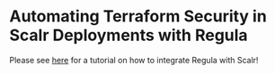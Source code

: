 # Automating Terraform Security in Scalr Deployments with Regula

Please see [here](https://www.fugue.co/blog/automating-terraform-security-in-scalr-deployments-with-regula-tutorial) for a tutorial on how to integrate Regula with Scalr!
